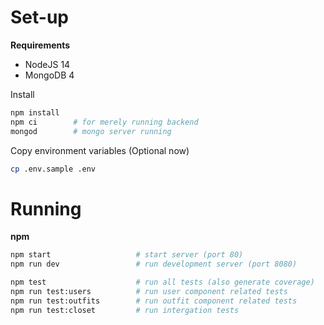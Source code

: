 # Set-up

**Requirements**

- NodeJS 14
- MongoDB 4

Install

```sh
npm install
npm ci        # for merely running backend
mongod        # mongo server running
```

Copy environment variables (Optional now)

```sh
cp .env.sample .env
```

# Running

**npm**

```sh
npm start                   # start server (port 80)
npm run dev                 # run development server (port 8080)

npm test                    # run all tests (also generate coverage)
npm run test:users          # run user component related tests
npm run test:outfits        # run outfit component related tests
npm run test:closet         # run intergation tests
```
